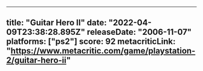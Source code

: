
---
title: "Guitar Hero II"
date: "2022-04-09T23:38:28.895Z"
releaseDate: "2006-11-07"
platforms: ["ps2"]
score: 92
metacriticLink: "https://www.metacritic.com/game/playstation-2/guitar-hero-ii"
---
